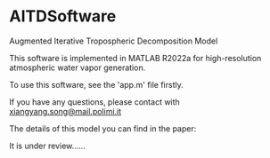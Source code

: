 # AITDSoftware
Augmented Iterative Tropospheric  Decomposition Model

This software is implemented in MATLAB R2022a for high-resolution atmospheric water vapor generation. 

To use this software, see the 'app.m' file firstly.

If you have any questions, please contact with xiangyang.song@mail.polimi.it

The details of this model you can find in the paper: 

It is under review......
